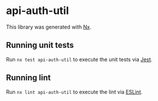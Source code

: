 # api-auth-util

This library was generated with [Nx](https://nx.dev).

## Running unit tests

Run `nx test api-auth-util` to execute the unit tests via [Jest](https://jestjs.io).

## Running lint

Run `nx lint api-auth-util` to execute the lint via [ESLint](https://eslint.org/).
